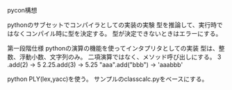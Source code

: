 pycon構想

pythonのサブセットでコンパイラとしての実装の実験
型を推論して、実行時ではなくコンパイル時に型を決定する。
型が決定できないときはエラーにする。

第一段階仕様
pythonの演算の機能を使ってインタプリタとしての実装
型は、整数、浮動小数、文字列のみ。
二項演算ではなく、メソッド呼び出しにする。
3 .add(2) -> 5
2.25.add(3) -> 5.25
"aaa".add("bbb") -> 'aaabbb'

python PLY(lex,yacc)を使う。
サンプルのclasscalc.pyをベースにする。


